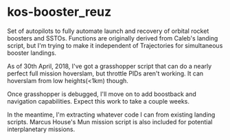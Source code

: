 # kos-booster_reuz
Set of autopilots to fully automate launch and recovery of orbital rocket boosters and SSTOs. Functions are originally derived from Caleb's landing script, but I'm trying to make it independent of Trajectories for simultaneous booster landings.

As of 30th April, 2018, I've got a grasshopper script that can do a nearly perfect full mission hoverslam, but throttle PIDs aren't working. It can hoverslam from low heights(<1km) though.

Once grasshopper is debugged, I'll move on to add boostback and navigation capabilities. Expect this work to take a couple weeks.

In the meantime, I'm extracting whatever code I can from existing landing scripts. Marcus House's Mun mission script is also included for potential interplanetary missions.
